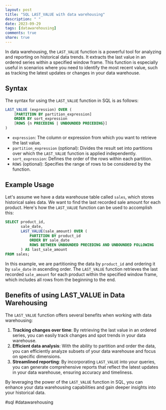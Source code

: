 ```yaml
---
layout: post
title: "SQL LAST_VALUE with data warehousing"
description: " "
date: 2023-09-29
tags: [datawarehousing]
comments: true
share: true
---
```


In data warehousing, the `LAST_VALUE` function is a powerful tool for analyzing and reporting on historical data trends. It extracts the last value in an ordered series within a specified window frame. This function is especially useful in scenarios where you need to identify the most recent value, such as tracking the latest updates or changes in your data warehouse.

## Syntax

The syntax for using the `LAST_VALUE` function in SQL is as follows:

```sql
LAST_VALUE (expression) OVER (
    [PARTITION BY partition_expression]
    ORDER BY sort_expression
    [ROWS {n PRECEDING | UNBOUNDED PRECEDING}]
)
```

- `expression`: The column or expression from which you want to retrieve the last value.
- `partition_expression` (optional): Divides the result set into partitions over which the `LAST_VALUE` function is applied independently.
- `sort_expression`: Defines the order of the rows within each partition.
- `ROWS` (optional): Specifies the range of rows to be considered by the function.

## Example Usage

Let's assume we have a data warehouse table called `sales`, which stores historical sales data. We want to find the last recorded sale amount for each product. Here's how the `LAST_VALUE` function can be used to accomplish this:

```sql
SELECT product_id, 
       sale_date, 
       LAST_VALUE(sale_amount) OVER (
           PARTITION BY product_id
           ORDER BY sale_date
           ROWS BETWEEN UNBOUNDED PRECEDING AND UNBOUNDED FOLLOWING
       ) AS last_sale_amount
FROM sales;
```

In this example, we are partitioning the data by `product_id` and ordering it by `sale_date` in ascending order. The `LAST_VALUE` function retrieves the last recorded `sale_amount` for each product within the specified window frame, which includes all rows from the beginning to the end.

## Benefits of using LAST_VALUE in Data Warehousing

The `LAST_VALUE` function offers several benefits when working with data warehousing:

1. **Tracking changes over time**: By retrieving the last value in an ordered series, you can easily track changes and spot trends in your data warehouse.
2. **Efficient data analysis**: With the ability to partition and order the data, you can efficiently analyze subsets of your data warehouse and focus on specific dimensions.
3. **Streamlined reporting**: By incorporating `LAST_VALUE` into your queries, you can generate comprehensive reports that reflect the latest updates in your data warehouse, ensuring accuracy and timeliness.

By leveraging the power of the `LAST_VALUE` function in SQL, you can enhance your data warehousing capabilities and gain deeper insights into your historical data.

#sql #datawarehousing